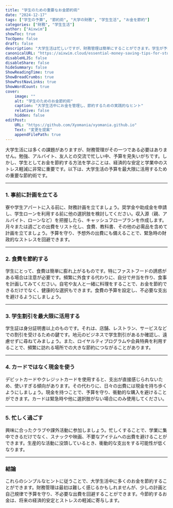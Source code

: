 ```yaml
---
title: "学生のための重要なお金節約術"
date: "2024-12-17"
tags: ["学生の予算", "節約術", "大学の財務", "学生生活", "お金を節約"]
categories: ["財務", "学生生活"]
author: ["Aixwim"]
showToc: true
TocOpen: false
draft: false
description: "大学生活は忙しいですが、財務管理は簡単にすることができます。学生が予算をしっかり管理するための重要な節約術をご紹介します。"
canonicalURL: "https://aixwim.cloud/essential-money-saving-tips-for-students"
disableHLJS: false
disableShare: false
hideSummary: false
ShowReadingTime: true
ShowBreadCrumbs: true
ShowPostNavLinks: true
ShowWordCount: true
cover:
    image: ""
    alt: "学生のためのお金節約術"
    caption: "大学生活中にお金を管理し、節約するための実践的なヒント"
    relative: false
    hidden: false
editPost:
    URL: "https://github.com/Xyomania/xyomania.github.io"
    Text: "変更を提案"
    appendFilePath: true
---
```


大学生活には多くの課題がありますが、財務管理がその一つである必要はありません。勉強、アルバイト、友人との交流で忙しい中、予算を見失いがちです。しかし、学生としてお金を節約する方法を学ぶことは、経済的な安定と学業中のストレス軽減に非常に重要です。以下は、大学生活の予算を最大限に活用するための重要な節約術です。

---

### 1. 事前に計画を立てる

寮や学生アパートに入る前に、財務計画を立てましょう。奨学金や助成金を申請し、学生ローンを利用する前に他の選択肢を検討してください。収入源（親、アルバイト、ローンなど）を把握したら、キャッシュフロープランを作成します。月々または週ごとの出費をリスト化し、食費、教科書、その他の必需品を含めて計画を立てましょう。予算を守り、予想外の出費にも備えることで、緊急時の財政的なストレスを回避できます。

---

### 2. 食費を節約する

学生にとって、食費は簡単に膨れ上がるものです。特にファストフードの誘惑がある場合は注意が必要です。頻繁に外食する代わりに、自分で弁当を作り、食事を計画してみてください。自宅や友人と一緒に料理をすることで、お金を節約できるだけでなく、健康的な選択もできます。食費の予算を設定し、不必要な支出を避けるようにしましょう。

---

### 3. 学生割引を最大限に活用する

学生証は身分証明書以上のものです。それは、店舗、レストラン、サービスなどでの割引を受けるための鍵です。地元のビジネスで学生割引があるか確認し、遠慮せずに尋ねてみましょう。また、ロイヤルティプログラムや会員特典を利用することで、頻繁に訪れる場所での大きな節約につながることがあります。

---

### 4. カードではなく現金を使う

デビットカードやクレジットカードを使用すると、支出が直接感じられないため、使いすぎる傾向があります。その代わりに、日々の出費には現金を持ち歩くようにしましょう。現金を持つことで、予算を守り、衝動的な購入を避けることができます。カードは緊急時や他に選択肢がない場合にのみ使用してください。

---

### 5. 忙しく過ごす

興味に合ったクラブや課外活動に参加しましょう。忙しくすることで、学業に集中できるだけでなく、スナックや映画、不要なアイテムへの出費を避けることができます。生産的な活動に没頭しているとき、衝動的な支出をする可能性が低くなります。

---

### 結論

これらのシンプルなヒントに従うことで、大学生活中に多くのお金を節約することができます。財務管理は最初は難しく感じるかもしれませんが、少しの計画と自己規律で予算を守り、不必要な出費を回避することができます。今節約するお金は、将来の経済的安定とストレスの軽減に寄与します。
